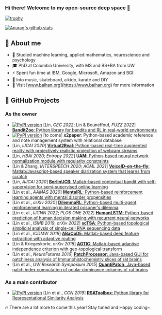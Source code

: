 ### Hi there! Welcome to my open-source deep space 👋

[![trophy](https://github-profile-trophy.vercel.app/?username=doerlbh&no-frame=true&no-bg=true&column=8)](https://github.com/ryo-ma/github-profile-trophy)

[![Anurag's github stats](https://github-readme-stats.vercel.app/api?username=doerlbh&include_all_commits=true&show_icons=true&count_private=true&theme=default)](https://github.com/anuraghazra/github-readme-stats)

## 📖 About me

- 🌱 Studied machine learning, applied mathematics, neuroscience and psychology
- 🎓 PhD at Columbia University, with MS and BS+BA from UW
- ⚡ Spent fun time at IBM, Google, Microsoft, Amazon and BGI
- 🐽 Into music, skateboard, aikido, karate and DIY
- 👀 Visit [www.baihan.org](https://www.baihan.org) for more information

## 🚀 GitHub Projects

### As the owner

- [![PyPI version](https://badge.fury.io/py/banditzoo.svg)](https://badge.fury.io/py/banditzoo) [Lin, *CEC 2022*; Lin & Bouneffouf, *FUZZ 2022*] [**BanditZoo**: Python library for bandits and RL in real-world environments](https://github.com/doerlbh/BanditZoo)
- [![PyPI version](https://badge.fury.io/py/x2paper.svg)](https://badge.fury.io/py/x2paper) [to come] **x2paper**: Python-based academic reference and note management system with relational database
- [Lin, *IJCAI 2020*] [**Virtual2Real**: Python-based real-time augmented reality with projectively realistic projection of webcam streams](https://github.com/doerlbh/V2R/)
- [Lin, *HBAI 2020*; *Entropy 2022*] [**UAM**: Python-based neural network normalization module with regularity constraints](https://github.com/doerlbh/UnsupervisedAttentionMechanism/)
- [Lin & Zhang, *INTERSPEECH 2020*; *ACML 2021*] [**VoiceID-on-the-fly**: Matlab/Javascript-based speaker diarization system that learns from scratch](https://github.com/doerlbh/MiniVox/)
- [Lin, *AJCAI 2020*] [**BerlinUCB**: Matlab-based contextual bandit with self-supervision for semi-supervised online learning](https://github.com/doerlbh/BerlinUCB/)
- [Lin et al., *AAMAS 2020*] [**MentalRL**: Python-based reinforcement learning agents with mental disorder propensities](https://github.com/doerlbh/mentalRL/)
- [Lin et al., *arXiv 2020*] [**DilemmaRL**: Python-based multi-agent reinforcement learning in iterated prisoner&#39;s dilemma](https://github.com/doerlbh/dilemmaRL/)
- [Lin et al., *IJCNN 2022*; *PLOS ONE 2022*] [**HumanLSTM**: Python-based prediction of human decision making with recurrent neural networks](https://github.com/doerlbh/HumanLSTM/)
- [Lin et al., *ISMB 2019*; *arXiv 2022*] [**scTSA**: Python-based topological simplicial analysis of single-cell RNA sequencing data](https://github.com/doerlbh/scTSA)
- [Lin et al., *ICDMW 2018*] [**ABaCoDE**: Matlab-based deep feature extraction with adaptive routing](https://github.com/doerlbh/ABaCoDE/)
- [Lin & Kriegeskorte, *arXiv 2018*] [**AGTIC**: Matlab-based adaptive independence criterion with geo-topological transform](https://github.com/doerlbh/AGTIC/)
- [Lin et al., *NeuroFutures 2016*] [**PatchProcessor**: Java-based GUI for patchiness analysis of Immunohistochemistry slices of rat brains](https://github.com/doerlbh/OLab_patch_processor_2.0/)
- [Lin et al., *UW Research Symposium 2015*] [**QuantiPatch**: Java-based patch index computation of ocular dominance columns of rat brains](https://github.com/doerlbh/OLab_QuantiPatch)

### As a main contributor

- [![PyPI version](https://badge.fury.io/py/rsatoolbox.svg)](https://badge.fury.io/py/rsatoolbox) [Lin et al., *CCN 2019*] [**RSAToolbox**: Python library for Representational Similarity Analysis](https://github.com/rsagroup/rsatoolbox/)

🔥 There are a lot more to come this year! Stay tuned and Happy coding~

<!--
**doerlbh/doerlbh** is a ✨ _special_ ✨ repository because its `README.md` (this file) appears on your GitHub profile.

Here are some ideas to get you started:

- 🔭 I’m currently working on ...
- 🌱 I’m currently learning ...
- 👯 I’m looking to collaborate on ...
- 🤔 I’m looking for help with ...
- 💬 Ask me about ...
- 📫 How to reach me: ...
- 😄 Pronouns: ...
- ⚡ Fun fact: ...
-->
